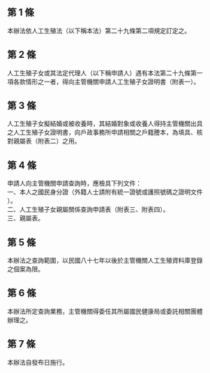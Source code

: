 第 1 條
-------
本辦法依人工生殖法（以下稱本法）第二十九條第二項規定訂定之。

第 2 條
-------
人工生殖子女或其法定代理人（以下稱申請人）遇有本法第二十九條第一  
項各款情形之一者，得向主管機關申請人工生殖子女證明書（附表一）。

第 3 條
-------
人工生殖子女擬結婚或被收養時，其結婚對象或收養人得持主管機關出具  
之人工生殖子女證明書，向戶政事務所申請相關之戶籍謄本，為填具、核  
對親屬表（附表二）之用。

第 4 條
-------
申請人向主管機關申請查詢時，應檢具下列文件：  
一、本人之國民身分證（外籍人士請附有統一證號或護照號碼之證明文件  
    ）。  
二、人工生殖子女親屬關係查詢申請表（附表三、附表四）。  
三、親屬表。

第 5 條
-------
本辦法之查詢範圍，以民國八十七年以後於主管機關人工生殖資料庫登錄  
之個案為限。

第 6 條
-------
本辦法所定查詢業務，主管機關得委任其所屬國民健康局或委託相關團體  
辦理之。

第 7 條
-------
本辦法自發布日施行。

